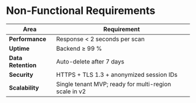 # Non-Functional Requirements

| Area | Requirement |
|-------|--------------|
| **Performance** | Response < 2 seconds per scan |
| **Uptime** | Backend ≥ 99 % |
| **Data Retention** | Auto-delete after 7 days |
| **Security** | HTTPS + TLS 1.3 + anonymized session IDs |
| **Scalability** | Single tenant MVP; ready for multi-region scale in v2 |

